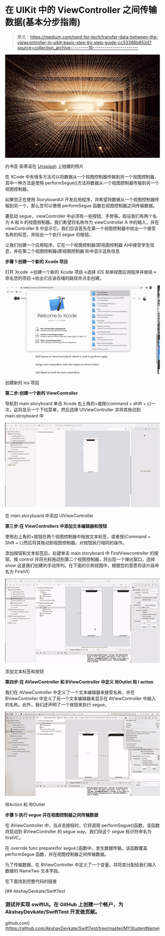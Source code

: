# 在 UIKit 中的 ViewController 之间传输数据(基本分步指南)

> 原文：<https://medium.com/nerd-for-tech/transfer-data-between-the-viewcontroller-in-uikit-basic-step-by-step-guide-cc53368b852d?source=collection_archive---------16----------------------->

![](img/d646277eac0a0d328abb76521db85ffb.png)

约书亚·索蒂诺在 [Unsplash](https://unsplash.com?utm_source=medium&utm_medium=referral) 上拍摄的照片

在 XCode 中有很多方法可以将数据从一个视图控制器传输到另一个视图控制器，其中一种方法是使用 performSegue()方法将数据从一个视图控制器传输到另一个视图控制器。

如果您正在使用 StoryboardUI 开发应用程序，并希望将数据从一个视图控制器传输到另一个，那么您可以使用 performSegue 函数在视图控制器之间传输数据。

要启动 segue，viewController 中必须有一些按钮、手势等。假设我们有两个名为 A 和 b 的视图控制器。我们希望将名称作为 viewController A 中的输入，并在 viewController B 中显示它。我们应该首先在第一个视图控制器中给出一个接受名称的标签，并给出一个执行 segue 的按钮。

让我们创建一个应用程序，它在一个视图控制器(即视图控制器 A)中接受学生信息，并在第二个视图控制器(即视图控制器 B)中显示这些信息

**步骤 1:创建一个新的 Xcode 项目**

打开 Xcode ->创建一个新的 Xcode 项目->选择 iOS 和单视图应用程序并继续->命名您的项目->给出它应该存储的路径并点击创建。

![](img/faa68cdb126a6e0cf42c5b452860ece9.png)

创建新的 ios 项目

**第二步:创建一个新的 ViewController**

导航到 main.storyboard 单击 Xcode 右上角的+或按(command + shift + L)一次，这将显示一个下拉菜单，然后选择 UIViewController 并将其拖动到 main.stroyboard 中

![](img/4c3f6262c3c1632733976de589bb2f66.png)

在 main.storyboard 中添加 UIViewController

**第三步:在 ViewControllers 中添加文本编辑器和按钮**

使用右上角的+按钮在两个视图控制器中拖放文本标签，或者按(Command + Shift + L)然后将其拖动到视图控制器。对按钮执行相同的操作。

添加按钮和文本标签后。右键单击 main.storyboard 中 FirstViewcontroller 的按钮，按 control 并将光标拖动到第二个视图控制器，将出现一个弹出窗口，选择 show 这是我们创建的手动序列。在下面的示例视图中，根据您的意愿将该片段命名为 FirstVC

![](img/1e1f812a0e042ff27ccbc97518f75567.png)

添加文本标签和按钮

**第四步:在 AViewController 和 BViewController 中定义 IBOutlet 和 I action**

我们在 AViewController 中定义了一个文本编辑器来接受名称，并在 BViewController 中定义了另一个文本编辑器来显示在 AViewController 中输入的名称。此外，我们还声明了一个按钮来执行 segue。

![](img/c8611ccd25455e9c4fdf3e523bf01193.png)

IBAction 和 IBOutlet

**步骤 5:执行 segue 并在视图控制器之间传输数据**

在 AViewController 中，当点击按钮时，它将调用 performSegue()函数，该函数将启动到 BViewController 的 segue way。我们将这个 segue 标识符命名为 firstVC。

在 override func prepare(for segue:)函数中，发生数据传输。该函数覆盖 performSegue 函数，并在视图控制器之间传输数据。

为了传输数据，在 BViewController 中定义了一个变量，并将其分配给我们输入数据的 NameTwo 文本字段。

在下面找到完整代码的链接

[](https://github.com/AkshayDevkate/SwiftTest/tree/master/MYStudentName) [## AkshayDevkate/SwiftTest

### 测试并实现 swiftUI。在 GitHub 上创建一个帐户，为 AkshayDevkate/SwiftTest 开发做贡献。

github.com](https://github.com/AkshayDevkate/SwiftTest/tree/master/MYStudentName)